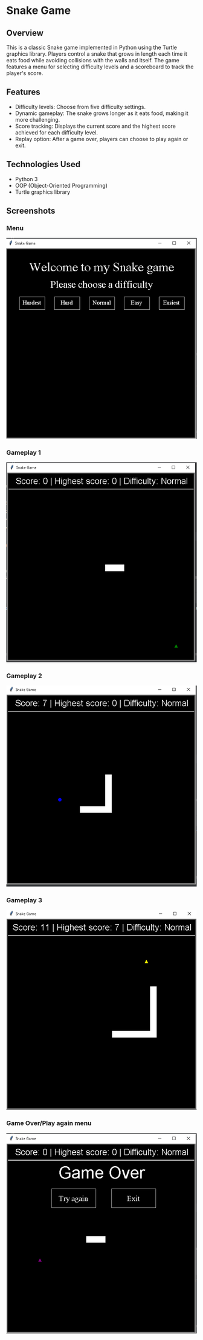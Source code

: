 # Snake Game

## Overview
This is a classic Snake game implemented in Python using the Turtle graphics library.
Players control a snake that grows in length each time it eats food while avoiding collisions with the walls and itself.
The game features a menu for selecting difficulty levels and a scoreboard to track the player's score.

## Features
- Difficulty levels: Choose from five difficulty settings.
- Dynamic gameplay: The snake grows longer as it eats food, making it more challenging.
- Score tracking: Displays the current score and the highest score achieved for each difficulty level.
- Replay option: After a game over, players can choose to play again or exit.

## Technologies Used
- Python 3
- OOP (Object-Oriented Programming)
- Turtle graphics library

## Screenshots

### Menu
![Game Menu](screenshots/menu.png)

### Gameplay 1
![Gameplay 1](screenshots/gameplay1.png)

### Gameplay 2
![Gameplay 2](screenshots/gameplay2.png)

### Gameplay 3
![Gameplay 3](screenshots/gameplay3.png)

### Game Over/Play again menu
![Game Over](screenshots/play_again.png)
